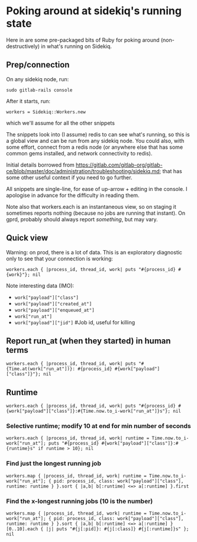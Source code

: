# Poking around at sidekiq's running state

Here in are some pre-packaged bits of Ruby for poking around (non-destructively) in what's running on Sidekiq.

## Prep/connection

On any sidekiq node, run:

`sudo gitlab-rails console`

After it starts, run:

`workers = Sidekiq::Workers.new`

which we'll assume for all the other snippets

The snippets look into (I assume) redis to can see what's running, so this is a global view and can be run from any sidekiq node.  You could also, with some effort, connect from a redis node (or anywhere else that has some common gems installed, and network connectivity to redis).

Initial details borrowed from <https://gitlab.com/gitlab-org/gitlab-ce/blob/master/doc/administration/troubleshooting/sidekiq.md>; that has some other useful context if you need to go further.

All snippets are single-line, for ease of up-arrow + editing in the console.  I apologise in advance for the difficulty in reading them.

Note also that workers.each is an instantaneous view, so on staging it sometimes reports nothing (because no jobs are running that instant).  On gprd, probably should always report *something*, but may vary.

## Quick view

Warning: on prod, there is a lot of data.  This is an exploratory diagnostic only to see that your connection is working:

`workers.each { |process_id, thread_id, work| puts "#{process_id} #{work}"}; nil`

Note interesting data (IMO):

* `work["payload"]["class"]`
* `work["payload"]["created_at"]`
* `work["payload"]["enqueued_at"]`
* `work["run_at"]`
* `work["payload"]["jid"]` #Job id, useful for killing

## Report run_at (when they started) in human terms

`workers.each { |process_id, thread_id, work| puts "#{Time.at(work["run_at"])}: #{process_id} #{work["payload"]["class"]}"}; nil`

## Runtime

`workers.each { |process_id, thread_id, work| puts "#{process_id} #{work["payload"]["class"]}:#{Time.now.to_i-work["run_at"]}s"}; nil`

### Selective runtime; modify 10 at end for min number of seconds

`workers.each { |process_id, thread_id, work| runtime = Time.now.to_i-work["run_at"]; puts "#{process_id} #{work["payload"]["class"]}:#{runtime}s" if runtime > 10}; nil`

### Find just the longest running job

`workers.map { |process_id, thread_id, work| runtime = Time.now.to_i-work["run_at"]; { pid: process_id, class: work["payload"]["class"], runtime: runtime } }.sort { |a,b| b[:runtime] <=> a[:runtime] }.first`

### Find the x-longest running jobs (10 is the number)

`workers.map { |process_id, thread_id, work| runtime = Time.now.to_i-work["run_at"]; { pid: process_id, class: work["payload"]["class"], runtime: runtime } }.sort { |a,b| b[:runtime] <=> a[:runtime] }[0..10].each { |j| puts "#{j[:pid]}: #{j[:class]} #{j[:runtime]}s" }; nil`
